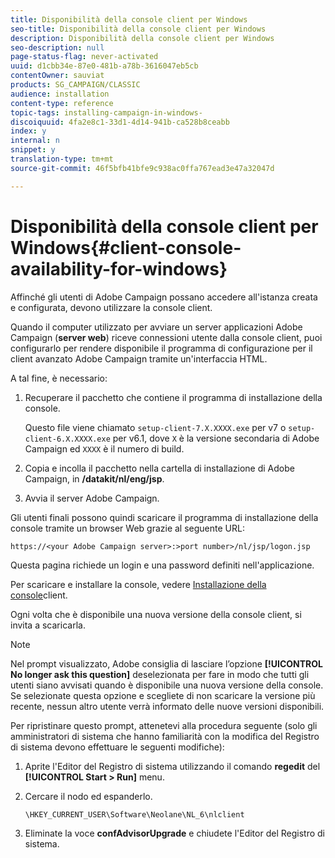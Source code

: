 ```yaml
---
title: Disponibilità della console client per Windows
seo-title: Disponibilità della console client per Windows
description: Disponibilità della console client per Windows
seo-description: null
page-status-flag: never-activated
uuid: d1cbb34e-87e0-481b-a78b-3616047eb5cb
contentOwner: sauviat
products: SG_CAMPAIGN/CLASSIC
audience: installation
content-type: reference
topic-tags: installing-campaign-in-windows-
discoiquuid: 4fa2e8c1-33d1-4d14-941b-ca528b8ceabb
index: y
internal: n
snippet: y
translation-type: tm+mt
source-git-commit: 46f5bfb41bfe9c938ac0ffa767ead3e47a32047d

---
```



# Disponibilità della console client per Windows{#client-console-availability-for-windows}

Affinché gli utenti di Adobe Campaign possano accedere all&#39;istanza creata e configurata, devono utilizzare la console client.

Quando il computer utilizzato per avviare un server applicazioni Adobe Campaign (**server web**) riceve connessioni utente dalla console client, puoi configurarlo per rendere disponibile il programma di configurazione per il client avanzato Adobe Campaign tramite un&#39;interfaccia HTML.

A tal fine, è necessario:

1. Recuperare il pacchetto che contiene il programma di installazione della console.

   Questo file viene chiamato `setup-client-7.X.XXXX.exe` per v7 o `setup-client-6.X.XXXX.exe` per v6.1, dove `X` è la versione secondaria di Adobe Campaign ed `XXXX` è il numero di build.

1. Copia e incolla il pacchetto nella cartella di installazione di Adobe Campaign, in **/datakit/nl/eng/jsp**.
1. Avvia il server Adobe Campaign.

Gli utenti finali possono quindi scaricare il programma di installazione della console tramite un browser Web grazie al seguente URL:

```
https://<your Adobe Campaign server>:>port number>/nl/jsp/logon.jsp
```

Questa pagina richiede un login e una password definiti nell&#39;applicazione.

Per scaricare e installare la console, vedere [Installazione della console](../../installation/using/installing-the-client-console.md)client.

Ogni volta che è disponibile una nuova versione della console client, si invita a scaricarla.

>[!NOTE]
>
>Nel prompt visualizzato, Adobe consiglia di lasciare l’opzione **[!UICONTROL No longer ask this question]** deselezionata per fare in modo che tutti gli utenti siano avvisati quando è disponibile una nuova versione della console.\
>Se selezionate questa opzione e scegliete di non scaricare la versione più recente, nessun altro utente verrà informato delle nuove versioni disponibili.

Per ripristinare questo prompt, attenetevi alla procedura seguente (solo gli amministratori di sistema che hanno familiarità con la modifica del Registro di sistema devono effettuare le seguenti modifiche):

1. Aprite l&#39;Editor del Registro di sistema utilizzando il comando **regedit** del **[!UICONTROL Start > Run]** menu.
1. Cercare il nodo ed espanderlo.

   ```
   \HKEY_CURRENT_USER\Software\Neolane\NL_6\nlclient
   ```

1. Eliminate la voce **confAdvisorUpgrade** e chiudete l&#39;Editor del Registro di sistema.

